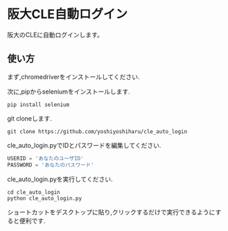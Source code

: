 # 阪大CLE自動ログイン
阪大のCLEに自動ログインします。

## 使い方
まず,chromedriverをインストールしてください.

次に,pipからseleniumをインストールします.

```linux
pip install selenium
```

git cloneします.
```linux
git clone https://github.com/yoshiyoshiharu/cle_auto_login
```

cle_auto_login.pyでIDとパスワードを編集してください.
```python:cle_auto_login.py
USERID = 'あなたのユーザID'
PASSWORD = 'あなたのパスワード'
```

cle_auto_login.pyを実行してください.
```linux
cd cle_auto_login
python cle_auto_login.py
```

ショートカットをデスクトップに貼り,クリックするだけで実行できるようにすると便利です.

